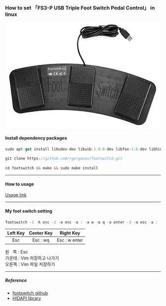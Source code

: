 ### How to set 「FS3-P USB Triple Foot Switch Pedal Control」 in linux
![img](Foot_Switch_Pedal.jpg )
#### Install dependency packages
```swift
sudo apt-get install libudev-dev libusb-1.0-0-dev libfox-1.6-dev libhidapi-dev
```
```swift
git clone https://github.com/rgerganov/footswitch.git
```
```swift
cd footswitch && make && sudo make install 
```
***
#### How to usage
[Usage link](https://github.com/rgerganov/footswitch#usage)
***
#### My foot switch setting 
```swift
footswitch -1 -k esc -2 -a esc -a : -a w -a q -a enter -3 -a esc -a : -a w -a enter
```
|Left Key|Center Key|Right Key|
|:---:|:---:|:---:|
|Esc|Esc : wq|Esc : w enter|

왼&nbsp;&nbsp;&nbsp;쪽 : Esc  
가운데 : Vim 저장하고 나가기  
오른쪽 : Vim 파일 저장하기
***
##### Reference  
* [footswitch github](https://github.com/rgerganov/footswitch)  
* [HIDAPI library](https://qbicz.github.io/hidapi/)
